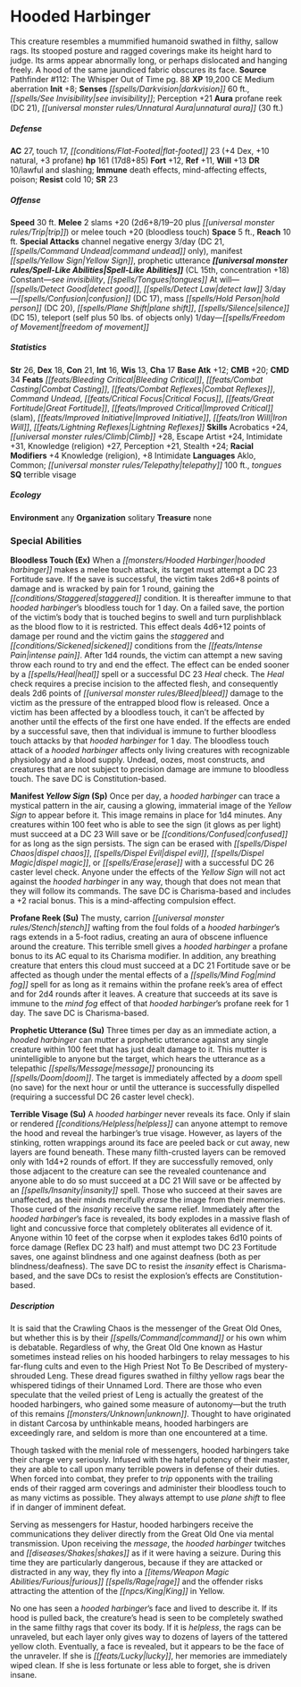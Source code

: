 ﻿---
cssclass: [monsters]
title1: Hooded Harbinger
desc_short: This creature resembles a mummified humanoid swathed in filthy, sallow
  rags. Its stooped posture and ragged coverings make its height hard to judge. Its
  arms appear abnormally long, or perhaps dislocated and hanging freely. A hood of
  the same jaundiced fabric obscures its face.
title2: Hooded Harbinger
CR: 12
sources:
- name: 'Pathfinder #112: The Whisper Out of Time'
  page: 88
  link: http://paizo.com/products/btpy9q9o?Pathfinder-Adventure-Path-112-The-Whisper-Out-of-Time
XP: 19200
alignment: CE
size: Medium
type: aberration
initiative:
  bonus: 8
senses:
  darkvision: 60
  see invisibility: true
auras:
- name: profane reek
  DC: 21
- name: unnatural aura
  radius: 30
AC:
  AC: 27
  touch: 17
  flat_footed: 23
  components:
    dex: 4
    natural: 10
    profane: 3
HP:
  HP: 161
  long: 17d8+85
saves:
  fort: 12
  ref: 11
  will: 13
DR:
- amount: 10
  weakness: lawful and slashing
immunities:
- death effects
- mind-affecting effects
- poison
resistances:
  cold: 10
SR: 23
speeds:
  base: 30
attacks:
  melee:
  - - text: 2 slams +20 (2d6+8/19-20 plus trip)
      entries:
      - - damage: 2d6+8
          crit_range: 19-20
        - effect: trip
      count: 2
      attack: slams
      bonus:
      - 20
  - - text: melee touch +20 (bloodless touch)
      entries:
      - - effect: bloodless touch
      attack: melee touch
      bonus:
      - 20
  special:
  - channel negative energy 3/day (DC 21, command undead only)
  - manifest Yellow Sign
  - prophetic utterance
space: 5
reach: 10
spell_like_abilities:
  entries:
  - name: see invisibility
    source: default
    freq: Constant
  - name: tongues
    source: default
    freq: Constant
  - name: detect good
    source: default
    freq: At will
  - name: detect law
    source: default
    freq: At will
  - name: confusion
    source: default
    freq: 3/day
    DC: 17
  - name: mass hold person
    source: default
    freq: 3/day
    DC: 20
  - name: plane shift
    source: default
    freq: 3/day
  - name: silence
    source: default
    freq: 3/day
    DC: 15
  - name: teleport
    source: default
    freq: 3/day
    other: self plus 50 lbs. of objects only
  - name: freedom of movement
    source: default
    freq: 1/day
  sources:
  - name: default
    CL: 15
    concentration: 18
ability_scores:
  STR: 26
  DEX: 18
  CON: 21
  INT: 16
  WIS: 13
  CHA: 17
BAB: 12
CMB: 20
CMD: 34
feats:
- name: Bleeding Critical
- name: Combat Casting
- name: Combat Reflexes
- is_bonus: true
  name: Command Undead
- name: Critical Focus
- name: Great Fortitude
- name: Improved Critical (slam)
- name: Improved Initiative
- name: Iron Will
- name: Lightning Reflexes
skills:
  Acrobatics: 24
  Climb: 28
  Escape Artist: 24
  Intimidate: 31
  Knowledge (religion): 27
  Perception: 21
  Stealth: 24
  _racial_mods:
    Knowledge (religion):
      _: 4
    Intimidate:
      _: 8
languages:
- Aklo
- Common
- telepathy 100 ft.
- tongues
special_qualities:
- terrible visage
ecology:
  environment: any
  organization: solitary
  treasure_type: none
special_abilities:
  Bloodless Touch (Ex): When a hooded harbinger makes a melee touch attack, its target
    must attempt a DC 23 Fortitude save. If the save is successful, the victim takes
    2d6+8 points of damage and is wracked by pain for 1 round, gaining the staggered
    condition. It is thereafter immune to that hooded harbinger's bloodless touch
    for 1 day. On a failed save, the portion of the victim's body that is touched
    begins to swell and turn purplishblack as the blood flow to it is restricted.
    This effect deals 4d6+12 points of damage per round and the victim gains the staggered
    and sickened conditions from the intense pain. After 1d4 rounds, the victim can
    attempt a new saving throw each round to try and end the effect. The effect can
    be ended sooner by a heal spell or a successful DC 23 Heal check. The Heal check
    requires a precise incision to the affected flesh, and consequently deals 2d6
    points of bleed damage to the victim as the pressure of the entrapped blood flow
    is released. Once a victim has been affected by a bloodless touch, it can't be
    affected by another until the effects of the first one have ended. If the effects
    are ended by a successful save, then that individual is immune to further bloodless
    touch attacks by that hooded harbinger for 1 day. The bloodless touch attack of
    a hooded harbinger affects only living creatures with recognizable physiology
    and a blood supply. Undead, oozes, most constructs, and creatures that are not
    subject to precision damage are immune to bloodless touch. The save DC is Constitution-based.
  Manifest Yellow Sign (Sp): Once per day, a hooded harbinger can trace a mystical
    pattern in the air, causing a glowing, immaterial image of the Yellow Sign to
    appear before it. This image remains in place for 1d4 minutes. Any creatures within
    100 feet who is able to see the sign (it glows as per light) must succeed at a
    DC 23 Will save or be confused for as long as the sign persists. The sign can
    be erased with dispel chaos, dispel evil, dispel magic, or erase with a successful
    DC 26 caster level check. Anyone under the effects of the Yellow Sign will not
    act against the hooded harbinger in any way, though that does not mean that they
    will follow its commands. The save DC is Charisma-based and includes a +2 racial
    bonus. This is a mind-affecting compulsion effect.
  Profane Reek (Su): The musty, carrion stench wafting from the foul folds of a hooded
    harbinger's rags extends in a 5-foot radius, creating an aura of obscene influence
    around the creature. This terrible smell gives a hooded harbinger a profane bonus
    to its AC equal to its Charisma modifier. In addition, any breathing creature
    that enters this cloud must succeed at a DC 21 Fortitude save or be affected as
    though under the mental effects of a mind fog spell for as long as it remains
    within the profane reek's area of effect and for 2d4 rounds after it leaves. A
    creature that succeeds at its save is immune to the mind fog effect of that hooded
    harbinger's profane reek for 1 day. The save DC is Charisma-based.
  Prophetic Utterance (Su): Three times per day as an immediate action, a hooded harbinger
    can mutter a prophetic utterance against any single creature within 100 feet that
    has just dealt damage to it. This mutter is unintelligible to anyone but the target,
    which hears the utterance as a telepathic message pronouncing its doom. The target
    is immediately affected by a doom spell (no save) for the next hour or until the
    utterance is successfully dispelled (requiring a successful DC 26 caster level
    check).
  Terrible Visage (Su): A hooded harbinger never reveals its face. Only if slain or
    rendered helpless can anyone attempt to remove the hood and reveal the harbinger's
    true visage. However, as layers of the stinking, rotten wrappings around its face
    are peeled back or cut away, new layers are found beneath. These many filth-crusted
    layers can be removed only with 1d4+2 rounds of effort. If they are successfully
    removed, only those adjacent to the creature can see the revealed countenance
    and anyone able to do so must succeed at a DC 21 Will save or be affected by an
    insanity spell. Those who succeed at their saves are unaffected, as their minds
    mercifully erase the image from their memories. Those cured of the insanity receive
    the same relief. Immediately after the hooded harbinger's face is revealed, its
    body explodes in a massive flash of light and concussive force that completely
    obliterates all evidence of it. Anyone within 10 feet of the corpse when it explodes
    takes 6d10 points of force damage (Reflex DC 23 half) and must attempt two DC
    23 Fortitude saves, one against blindness and one against deafness (both as per
    blindness/deafness). The save DC to resist the insanity effect is Charisma-based,
    and the save DCs to resist the explosion's effects are Constitution-based.
desc_long: |-
  It is said that the Crawling Chaos is the messenger of the Great Old Ones, but whether this is by their command or his own whim is debatable. Regardless of why, the Great Old One known as Hastur sometimes instead relies on his hooded harbingers to relay messages to his far-flung cults and even to the High Priest Not To Be Described of mystery-shrouded Leng. These dread figures swathed in filthy yellow rags bear the whispered tidings of their Unnamed Lord. There are those who even speculate that the veiled priest of Leng is actually the greatest of the hooded harbingers, who gained some measure of autonomy-but the truth of this remains unknown. Thought to have originated in distant Carcosa by unthinkable means, hooded harbingers are exceedingly rare, and seldom is more than one encountered at a time.

  Though tasked with the menial role of messengers, hooded harbingers take their charge very seriously. Infused with the hateful potency of their master, they are able to call upon many terrible powers in defense of their duties. When forced into combat, they prefer to trip opponents with the trailing ends of their ragged arm coverings and administer their bloodless touch to as many victims as possible. They always attempt to use plane shift to flee if in danger of imminent defeat.

  Serving as messengers for Hastur, hooded harbingers receive the communications they deliver directly from the Great Old One via mental transmission. Upon receiving the message, the hooded harbinger twitches and shakes as if it were having a seizure. During this time they are particularly dangerous, because if they are attacked or distracted in any way, they fly into a furious rage and the offender risks attracting the attention of the King in Yellow.

  No one has seen a hooded harbinger's face and lived to describe it. If its hood is pulled back, the creature's head is seen to be completely swathed in the same filthy rags that cover its body. If it is helpless, the rags can be unraveled, but each layer only gives way to dozens of layers of the tattered yellow cloth. Eventually, a face is revealed, but it appears to be the face of the unraveler. If she is lucky, her memories are immediately wiped clean. If she is less fortunate or less able to forget, she is driven insane.

---

# Hooded Harbinger
This creature resembles a mummified humanoid swathed in filthy, sallow rags. Its stooped posture and ragged coverings make its height hard to judge. Its arms appear abnormally long, or perhaps dislocated and hanging freely. A hood of the same jaundiced fabric obscures its face.
**Source** Pathfinder #112: The Whisper Out of Time pg. 88
**XP** 19,200
CE Medium aberration
**Init** +8; **Senses** _[[spells/Darkvision|darkvision]]_ 60 ft., _[[spells/See Invisibility|see invisibility]]_; Perception +21
**Aura** profane reek (DC 21), _[[universal monster rules/Unnatural Aura|unnatural aura]]_ (30 ft.)

##### Defense

**AC** 27, touch 17, _[[conditions/Flat-Footed|flat-footed]]_ 23 (+4 Dex, +10 natural, +3 profane)
**hp** 161 (17d8+85)
**Fort** +12, **Ref** +11, **Will** +13
**DR** 10/lawful and slashing; **Immune** death effects, mind-affecting effects, poison; **Resist** cold 10; **SR** 23

##### Offense
**Speed** 30 ft.
**Melee** 2 slams +20 (2d6+8/19–20 plus _[[universal monster rules/Trip|trip]]_) or melee touch +20 (bloodless touch)
**Space** 5 ft., **Reach** 10 ft.
**Special Attacks** channel negative energy 3/day (DC 21, _[[spells/Command Undead|command undead]]_ only), manifest _[[spells/Yellow Sign|Yellow Sign]]_, prophetic utterance
**_[[universal monster rules/Spell-Like Abilities|Spell-Like Abilities]]_** (CL 15th, concentration +18)
Constant—_see invisibility_, _[[spells/Tongues|tongues]]_
At will—_[[spells/Detect Good|detect good]]_, _[[spells/Detect Law|detect law]]_
3/day—_[[spells/Confusion|confusion]]_ (DC 17), mass _[[spells/Hold Person|hold person]]_ (DC 20), _[[spells/Plane Shift|plane shift]]_, _[[spells/Silence|silence]]_ (DC 15), teleport (self plus 50 lbs. of objects only)
1/day—_[[spells/Freedom of Movement|freedom of movement]]_

##### Statistics
**Str** 26, **Dex** 18, **Con** 21, **Int** 16, **Wis** 13, **Cha** 17
**Base Atk** +12; **CMB** +20; **CMD** 34
**Feats** _[[feats/Bleeding Critical|Bleeding Critical]]_, _[[feats/Combat Casting|Combat Casting]]_, _[[feats/Combat Reflexes|Combat Reflexes]]_, _Command Undead_, _[[feats/Critical Focus|Critical Focus]]_, _[[feats/Great Fortitude|Great Fortitude]]_, _[[feats/Improved Critical|Improved Critical]]_ (slam), _[[feats/Improved Initiative|Improved Initiative]]_, _[[feats/Iron Will|Iron Will]]_, _[[feats/Lightning Reflexes|Lightning Reflexes]]_
**Skills** Acrobatics +24, _[[universal monster rules/Climb|Climb]]_ +28, Escape Artist +24, Intimidate +31, Knowledge (religion) +27, Perception +21, Stealth +24; **Racial Modifiers** +4 Knowledge (religion), +8 Intimidate
**Languages** Aklo, Common; _[[universal monster rules/Telepathy|telepathy]]_ 100 ft., _tongues_
**SQ** terrible visage

##### Ecology

**Environment** any
**Organization** solitary
**Treasure** none

### Special Abilities

**Bloodless Touch (Ex)** When a _[[monsters/Hooded Harbinger|hooded harbinger]]_ makes a melee touch attack, its target must attempt a DC 23 Fortitude save. If the save is successful, the victim takes 2d6+8 points of damage and is wracked by pain for 1 round, gaining the _[[conditions/Staggered|staggered]]_ condition. It is thereafter immune to that _hooded harbinger_’s bloodless touch for 1 day. On a failed save, the portion of the victim’s body that is touched begins to swell and turn purplishblack as the blood flow to it is restricted. This effect deals 4d6+12 points of damage per round and the victim gains the _staggered_ and _[[conditions/Sickened|sickened]]_ conditions from the _[[feats/Intense Pain|intense pain]]_. After 1d4 rounds, the victim can attempt a new saving throw each round to try and end the effect. The effect can be ended sooner by a _[[spells/Heal|heal]]_ spell or a successful DC 23 _Heal_ check. The _Heal_ check requires a precise incision to the affected flesh, and consequently deals 2d6 points of _[[universal monster rules/Bleed|bleed]]_ damage to the victim as the pressure of the entrapped blood flow is released. Once a victim has been affected by a bloodless touch, it can’t be affected by another until the effects of the first one have ended. If the effects are ended by a successful save, then that individual is immune to further bloodless touch attacks by that _hooded harbinger_ for 1 day. The bloodless touch attack of a _hooded harbinger_ affects only living creatures with recognizable physiology and a blood supply. Undead, oozes, most constructs, and creatures that are not subject to precision damage are immune to bloodless touch. The save DC is Constitution-based.

**Manifest _Yellow Sign_ (Sp)** Once per day, a _hooded harbinger_ can trace a mystical pattern in the air, causing a glowing, immaterial image of the _Yellow Sign_ to appear before it. This image remains in place for 1d4 minutes. Any creatures within 100 feet who is able to see the sign (it glows as per light) must succeed at a DC 23 Will save or be _[[conditions/Confused|confused]]_ for as long as the sign persists. The sign can be erased with _[[spells/Dispel Chaos|dispel chaos]]_, _[[spells/Dispel Evil|dispel evil]]_, _[[spells/Dispel Magic|dispel magic]]_, or _[[spells/Erase|erase]]_ with a successful DC 26 caster level check. Anyone under the effects of the _Yellow Sign_ will not act against the _hooded harbinger_ in any way, though that does not mean that they will follow its commands. The save DC is Charisma-based and includes a +2 racial bonus. This is a mind-affecting compulsion effect.

**Profane Reek (Su)** The musty, carrion _[[universal monster rules/Stench|stench]]_ wafting from the foul folds of a _hooded harbinger_’s rags extends in a 5-foot radius, creating an aura of obscene influence around the creature. This terrible smell gives a _hooded harbinger_ a profane bonus to its AC equal to its Charisma modifier. In addition, any breathing creature that enters this cloud must succeed at a DC 21 Fortitude save or be affected as though under the mental effects of a _[[spells/Mind Fog|mind fog]]_ spell for as long as it remains within the profane reek’s area of effect and for 2d4 rounds after it leaves. A creature that succeeds at its save is immune to the _mind fog_ effect of that _hooded harbinger_’s profane reek for 1 day. The save DC is Charisma-based.

**Prophetic Utterance (Su)** Three times per day as an immediate action, a _hooded harbinger_ can mutter a prophetic utterance against any single creature within 100 feet that has just dealt damage to it. This mutter is unintelligible to anyone but the target, which hears the utterance as a telepathic _[[spells/Message|message]]_ pronouncing its _[[spells/Doom|doom]]_. The target is immediately affected by a _doom_ spell (no save) for the next hour or until the utterance is successfully dispelled (requiring a successful DC 26 caster level check).

**Terrible Visage (Su)** A _hooded harbinger_ never reveals its face. Only if slain or rendered _[[conditions/Helpless|helpless]]_ can anyone attempt to remove the hood and reveal the harbinger’s true visage. However, as layers of the stinking, rotten wrappings around its face are peeled back or cut away, new layers are found beneath. These many filth-crusted layers can be removed only with 1d4+2 rounds of effort. If they are successfully removed, only those adjacent to the creature can see the revealed countenance and anyone able to do so must succeed at a DC 21 Will save or be affected by an _[[spells/Insanity|insanity]]_ spell. Those who succeed at their saves are unaffected, as their minds mercifully _erase_ the image from their memories. Those cured of the _insanity_ receive the same relief. Immediately after the _hooded harbinger_’s face is revealed, its body explodes in a massive flash of light and concussive force that completely obliterates all evidence of it. Anyone within 10 feet of the corpse when it explodes takes 6d10 points of force damage (Reflex DC 23 half) and must attempt two DC 23 Fortitude saves, one against blindness and one against deafness (both as per blindness/deafness). The save DC to resist the _insanity_ effect is Charisma-based, and the save DCs to resist the explosion’s effects are Constitution-based.

##### Description

It is said that the Crawling Chaos is the messenger of the Great Old Ones, but whether this is by their _[[spells/Command|command]]_ or his own whim is debatable. Regardless of why, the Great Old One known as Hastur sometimes instead relies on his hooded harbingers to relay messages to his far-flung cults and even to the High Priest Not To Be Described of mystery-shrouded Leng. These dread figures swathed in filthy yellow rags bear the whispered tidings of their Unnamed Lord. There are those who even speculate that the veiled priest of Leng is actually the greatest of the hooded harbingers, who gained some measure of autonomy—but the truth of this remains _[[monsters/Unknown|unknown]]_. Thought to have originated in distant Carcosa by unthinkable means, hooded harbingers are exceedingly rare, and seldom is more than one encountered at a time.

Though tasked with the menial role of messengers, hooded harbingers take their charge very seriously. Infused with the hateful potency of their master, they are able to call upon many terrible powers in defense of their duties. When forced into combat, they prefer to _trip_ opponents with the trailing ends of their ragged arm coverings and administer their bloodless touch to as many victims as possible. They always attempt to use _plane shift_ to flee if in danger of imminent defeat.

Serving as messengers for Hastur, hooded harbingers receive the communications they deliver directly from the Great Old One via mental transmission. Upon receiving the _message_, the _hooded harbinger_ twitches and _[[diseases/Shakes|shakes]]_ as if it were having a seizure. During this time they are particularly dangerous, because if they are attacked or distracted in any way, they fly into a _[[items/Weapon Magic Abilities/Furious|furious]]_ _[[spells/Rage|rage]]_ and the offender risks attracting the attention of the _[[npcs/King|King]]_ in Yellow.

No one has seen a _hooded harbinger_’s face and lived to describe it. If its hood is pulled back, the creature’s head is seen to be completely swathed in the same filthy rags that cover its body. If it is _helpless_, the rags can be unraveled, but each layer only gives way to dozens of layers of the tattered yellow cloth. Eventually, a face is revealed, but it appears to be the face of the unraveler. If she is _[[feats/Lucky|lucky]]_, her memories are immediately wiped clean. If she is less fortunate or less able to forget, she is driven insane.